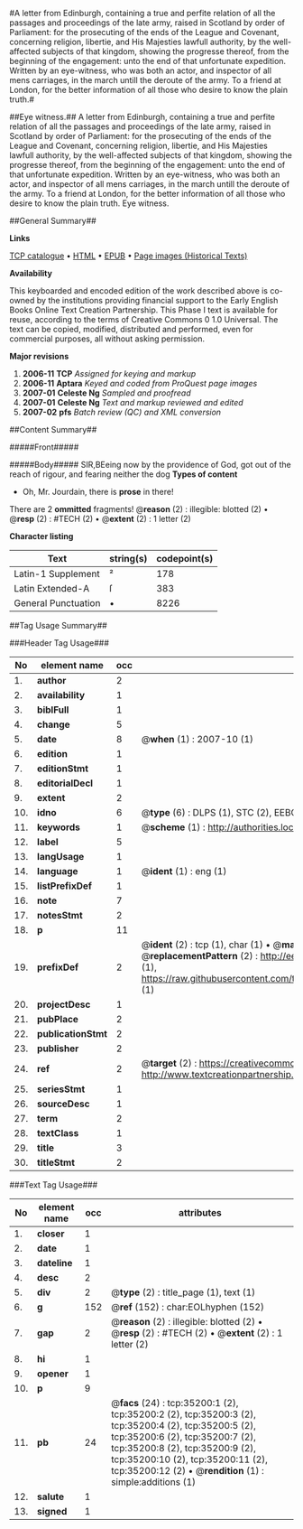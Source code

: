 #A letter from Edinburgh, containing a true and perfite relation of all the passages and proceedings of the late army, raised in Scotland by order of Parliament: for the prosecuting of the ends of the League and Covenant, concerning religion, libertie, and His Majesties lawfull authority, by the well-affected subjects of that kingdom, showing the progresse thereof, from the beginning of the engagement: unto the end of that unfortunate expedition. Written by an eye-witness, who was both an actor, and inspector of all mens carriages, in the march untill the deroute of the army. To a friend at London, for the better information of all those who desire to know the plain truth.#

##Eye witness.##
A letter from Edinburgh, containing a true and perfite relation of all the passages and proceedings of the late army, raised in Scotland by order of Parliament: for the prosecuting of the ends of the League and Covenant, concerning religion, libertie, and His Majesties lawfull authority, by the well-affected subjects of that kingdom, showing the progresse thereof, from the beginning of the engagement: unto the end of that unfortunate expedition. Written by an eye-witness, who was both an actor, and inspector of all mens carriages, in the march untill the deroute of the army. To a friend at London, for the better information of all those who desire to know the plain truth.
Eye witness.

##General Summary##

**Links**

[TCP catalogue](http://www.ota.ox.ac.uk/tcp/)  • 
[HTML](http://tei.it.ox.ac.uk/tcp/Texts-HTML/free/A48/A48055.html)  • 
[EPUB](http://tei.it.ox.ac.uk/tcp/Texts-EPUB/free/A48/A48055.epub) • 
[Page images (Historical Texts)](https://data.historicaltexts.jisc.ac.uk/view?pubId=eebo-99830746e&pageId=eebo-99830746e-35200-1)

**Availability**

This keyboarded and encoded edition of the
	       work described above is co-owned by the institutions
	       providing financial support to the Early English Books
	       Online Text Creation Partnership. This Phase I text is
	       available for reuse, according to the terms of Creative
	       Commons 0 1.0 Universal. The text can be copied,
	       modified, distributed and performed, even for
	       commercial purposes, all without asking permission.

**Major revisions**

1. __2006-11__ __TCP__ *Assigned for keying and markup*
1. __2006-11__ __Aptara__ *Keyed and coded from ProQuest page images*
1. __2007-01__ __Celeste Ng__ *Sampled and proofread*
1. __2007-01__ __Celeste Ng__ *Text and markup reviewed and edited*
1. __2007-02__ __pfs__ *Batch review (QC) and XML conversion*

##Content Summary##

#####Front#####

#####Body#####
SIR,BEeing now by the providence of God, got out of the reach
of rigour, and fearing neither the dog
**Types of content**

  * Oh, Mr. Jourdain, there is **prose** in there!

There are 2 **ommitted** fragments! 
 @__reason__ (2) : illegible: blotted (2)  •  @__resp__ (2) : #TECH (2)  •  @__extent__ (2) : 1 letter (2)

**Character listing**


|Text|string(s)|codepoint(s)|
|---|---|---|
|Latin-1 Supplement|²|178|
|Latin Extended-A|ſ|383|
|General Punctuation|•|8226|

##Tag Usage Summary##

###Header Tag Usage###

|No|element name|occ|attributes|
|---|---|---|---|
|1.|__author__|2||
|2.|__availability__|1||
|3.|__biblFull__|1||
|4.|__change__|5||
|5.|__date__|8| @__when__ (1) : 2007-10 (1)|
|6.|__edition__|1||
|7.|__editionStmt__|1||
|8.|__editorialDecl__|1||
|9.|__extent__|2||
|10.|__idno__|6| @__type__ (6) : DLPS (1), STC (2), EEBO-CITATION (1), PROQUEST (1), VID (1)|
|11.|__keywords__|1| @__scheme__ (1) : http://authorities.loc.gov/ (1)|
|12.|__label__|5||
|13.|__langUsage__|1||
|14.|__language__|1| @__ident__ (1) : eng (1)|
|15.|__listPrefixDef__|1||
|16.|__note__|7||
|17.|__notesStmt__|2||
|18.|__p__|11||
|19.|__prefixDef__|2| @__ident__ (2) : tcp (1), char (1)  •  @__matchPattern__ (2) : ([0-9\-]+):([0-9IVX]+) (1), (.+) (1)  •  @__replacementPattern__ (2) : http://eebo.chadwyck.com/downloadtiff?vid=$1&page=$2 (1), https://raw.githubusercontent.com/textcreationpartnership/Texts/master/tcpchars.xml#$1 (1)|
|20.|__projectDesc__|1||
|21.|__pubPlace__|2||
|22.|__publicationStmt__|2||
|23.|__publisher__|2||
|24.|__ref__|2| @__target__ (2) : https://creativecommons.org/publicdomain/zero/1.0/ (1), http://www.textcreationpartnership.org/docs/. (1)|
|25.|__seriesStmt__|1||
|26.|__sourceDesc__|1||
|27.|__term__|2||
|28.|__textClass__|1||
|29.|__title__|3||
|30.|__titleStmt__|2||


###Text Tag Usage###

|No|element name|occ|attributes|
|---|---|---|---|
|1.|__closer__|1||
|2.|__date__|1||
|3.|__dateline__|1||
|4.|__desc__|2||
|5.|__div__|2| @__type__ (2) : title_page (1), text (1)|
|6.|__g__|152| @__ref__ (152) : char:EOLhyphen (152)|
|7.|__gap__|2| @__reason__ (2) : illegible: blotted (2)  •  @__resp__ (2) : #TECH (2)  •  @__extent__ (2) : 1 letter (2)|
|8.|__hi__|1||
|9.|__opener__|1||
|10.|__p__|9||
|11.|__pb__|24| @__facs__ (24) : tcp:35200:1 (2), tcp:35200:2 (2), tcp:35200:3 (2), tcp:35200:4 (2), tcp:35200:5 (2), tcp:35200:6 (2), tcp:35200:7 (2), tcp:35200:8 (2), tcp:35200:9 (2), tcp:35200:10 (2), tcp:35200:11 (2), tcp:35200:12 (2)  •  @__rendition__ (1) : simple:additions (1)|
|12.|__salute__|1||
|13.|__signed__|1||
